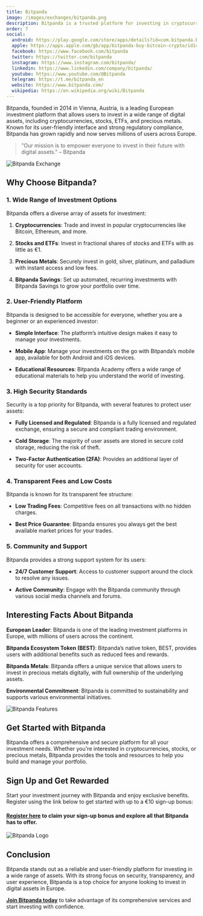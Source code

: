 ```yaml
---
title: Bitpanda
image: /images/exchanges/bitpanda.png
description: Bitpanda is a trusted platform for investing in cryptocurrencies, stocks and metals with ease.
order: 7
social:
  android: https://play.google.com/store/apps/details?id=com.bitpanda.bitpanda
  apple: https://apps.apple.com/gb/app/bitpanda-buy-bitcoin-crypto/id1449018960
  facebook: https://www.facebook.com/bitpanda
  twitter: https://twitter.com/bitpanda
  instagram: https://www.instagram.com/bitpanda/
  linkedin: https://www.linkedin.com/company/bitpanda/
  youtube: https://www.youtube.com/@Bitpanda
  telegram: https://t.me/bitpanda_en
  website: https://www.bitpanda.com/
  wikipedia: https://en.wikipedia.org/wiki/Bitpanda
---
```


Bitpanda, founded in 2014 in Vienna, Austria, is a leading European investment platform that allows users to invest in a wide range of digital assets, including cryptocurrencies, stocks, ETFs, and precious metals. Known for its user-friendly interface and strong regulatory compliance, Bitpanda has grown rapidly and now serves millions of users across Europe.

> "Our mission is to empower everyone to invest in their future with digital assets." – Bitpanda

![Bitpanda Exchange](/images/exchanges/bitpanda.png)

## Why Choose Bitpanda?

### 1. Wide Range of Investment Options

Bitpanda offers a diverse array of assets for investment:

1. **Cryptocurrencies**: Trade and invest in popular cryptocurrencies like Bitcoin, Ethereum, and more.

2. **Stocks and ETFs**: Invest in fractional shares of stocks and ETFs with as little as €1.

3. **Precious Metals**: Securely invest in gold, silver, platinum, and palladium with instant access and low fees.

4. **Bitpanda Savings**: Set up automated, recurring investments with Bitpanda Savings to grow your portfolio over time.

### 2. User-Friendly Platform

Bitpanda is designed to be accessible for everyone, whether you are a beginner or an experienced investor:

- **Simple Interface**: The platform’s intuitive design makes it easy to manage your investments.

- **Mobile App**: Manage your investments on the go with Bitpanda’s mobile app, available for both Android and iOS devices.

- **Educational Resources**: Bitpanda Academy offers a wide range of educational materials to help you understand the world of investing.

### 3. High Security Standards

Security is a top priority for Bitpanda, with several features to protect user assets:

- **Fully Licensed and Regulated**: Bitpanda is a fully licensed and regulated exchange, ensuring a secure and compliant trading environment.

- **Cold Storage**: The majority of user assets are stored in secure cold storage, reducing the risk of theft.

- **Two-Factor Authentication (2FA)**: Provides an additional layer of security for user accounts.

### 4. Transparent Fees and Low Costs

Bitpanda is known for its transparent fee structure:

- **Low Trading Fees**: Competitive fees on all transactions with no hidden charges.

- **Best Price Guarantee**: Bitpanda ensures you always get the best available market prices for your trades.

### 5. Community and Support

Bitpanda provides a strong support system for its users:

- **24/7 Customer Support**: Access to customer support around the clock to resolve any issues.

- **Active Community**: Engage with the Bitpanda community through various social media channels and forums.

## Interesting Facts About Bitpanda

**European Leader**: Bitpanda is one of the leading investment platforms in Europe, with millions of users across the continent.

**Bitpanda Ecosystem Token (BEST)**: Bitpanda’s native token, BEST, provides users with additional benefits such as reduced fees and rewards.

**Bitpanda Metals**: Bitpanda offers a unique service that allows users to invest in precious metals digitally, with full ownership of the underlying assets.

**Environmental Commitment**: Bitpanda is committed to sustainability and supports various environmental initiatives.

![Bitpanda Features](/images/posts/bitpanda-app.png)

## Get Started with Bitpanda

Bitpanda offers a comprehensive and secure platform for all your investment needs. Whether you're interested in cryptocurrencies, stocks, or precious metals, Bitpanda provides the tools and resources to help you build and manage your portfolio.

## Sign Up and Get Rewarded

Start your investment journey with Bitpanda and enjoy exclusive benefits. Register using the link below to get started with up to a €10 sign-up bonus:

#### **[Register here](https://www.bitpanda.com/?ref=218256540088952131) to claim your sign-up bonus and explore all that Bitpanda has to offer.**

![Bitpanda Logo](/images/posts/bitpanda-banner.png)

## Conclusion

Bitpanda stands out as a reliable and user-friendly platform for investing in a wide range of assets. With its strong focus on security, transparency, and user experience, Bitpanda is a top choice for anyone looking to invest in digital assets in Europe.

**[Join Bitpanda today](https://www.bitpanda.com/?ref=218256540088952131)** to take advantage of its comprehensive services and start investing with confidence.
